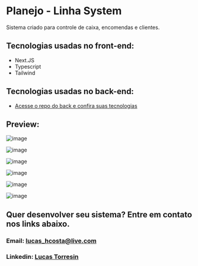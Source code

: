 <h1>Planejo - Linha System</h1>
<p>Sistema criado para controle de caixa, encomendas e clientes.</p>
<h2>Tecnologias usadas no front-end:</h2>
<ul>
  <li>Next.JS</li>
  <li>Typescript</li>
  <li>Tailwind</li>
</ul>
<h2>Tecnologias usadas no back-end:</h2>
<ul>
  <li><a href="https://github.com/Lunatic02/planejo-backend">Acesse o repo do back e confira suas tecnologias</a></li>
</ul>
<h2>Preview:</h2>

![image](https://github.com/Lunatic02/planejo-frontend/assets/82097583/7cb205d9-ed65-45ec-b2c8-22ea8b59331f)

![image](https://github.com/Lunatic02/planejo-frontend/assets/82097583/03214572-bba9-4673-8cb1-ab57e275e03a)

![image](https://github.com/Lunatic02/planejo-frontend/assets/82097583/faf2db7c-bebd-41c5-9ff6-13a91d409c56)

![image](https://github.com/Lunatic02/planejo-frontend/assets/82097583/5fa827e0-17f0-45c9-a5b7-059af8883789)

![image](https://github.com/Lunatic02/planejo-frontend/assets/82097583/768366af-2f0a-4b5f-8881-f55eed3f7c9f)

![image](https://github.com/Lunatic02/planejo-frontend/assets/82097583/d0e02c31-6ff4-41ce-ada5-4ec5cdda1947)


<h2>Quer desenvolver seu sistema? Entre em contato nos links abaixo.</h2>
<h3>Email: <a href="mailto:lucas_hcosta@live.com">lucas_hcosta@live.com</a></h3>
<h3>Linkedin: <a href="https://www.linkedin.com/in/lucas-torresin-0052b9207/">Lucas Torresin</a></h3>






